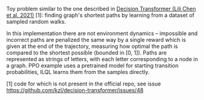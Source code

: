 Toy problem similar to the one described in [Decision Transformer (Lili Chen et al. 2021)](https://arxiv.org/abs/2106.01345) [1]:
finding graph's shortest paths by learning from a dataset of sampled random
walks.

In this implementation there are not environment dynamics – impossible and
incorrect paths are penalized the same way by a single reward which is given at
the end of the trajectory, measuring how optimal the path is compared to the
shortest possible (bounded in [0, 1]). Paths are represented as strings of
letters, with each letter corresponding to a node in a graph. PPO example uses a
pretrained model for starting transition probabilities, ILQL learns them from
the samples directly.

[1] code for which is not present in the official repo, see issue
https://github.com/kzl/decision-transformer/issues/48
